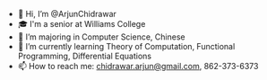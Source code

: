 - 👋 Hi, I’m @ArjunChidrawar
- 🎓 I'm a senior at Williams College
- 👀 I’m majoring in Computer Science, Chinese
- 🌱 I’m currently learning Theory of Computation, Functional Programming, Differential Equations
- 📫 How to reach me: chidrawar.arjun@gmail.com, 862-373-6373

<!---
ArjunChidrawar/ArjunChidrawar is a ✨ special ✨ repository because its `README.md` (this file) appears on your GitHub profile.
You can click the Preview link to take a look at your changes.
--->

